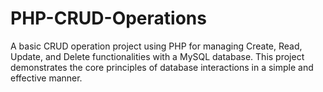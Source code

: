 #  PHP-CRUD-Operations
 A basic CRUD operation project using PHP for managing Create, Read, Update, and Delete functionalities with a MySQL database. This project demonstrates the core principles of database interactions in a simple and effective manner.
